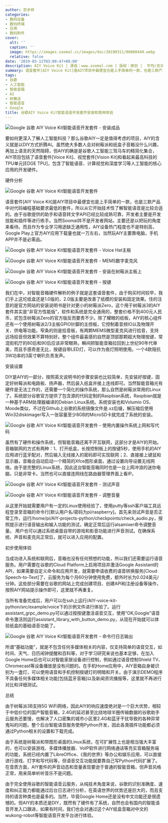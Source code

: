 ```yaml
---
author: 农步祥
categories:
- 数码设备
- 数码终端
- 应用
- 数码附件
cover:
  alt: ''
  caption: ''
  image: https://images.soomal.cc/images/doc/20190311/00080449.webp
  relative: false
date: '2019-03-11T03:00:47+08:00'
description: AIY Voice Kit | 源自：www.soomal.com | 版权：原创 |  平均/总评分：09.75/39
summary: 语音套件[AIY Voice Kit]是AIY项目中最便宜也是上手简单的一款，也是三款产品中对代码编程基础要求最低的套件，所以从它开始技术性了解智能语音是比较合适的。由于谷歌提供的助手和语音转文字API已经比较成熟可靠，开发者主要是开发技能和插件等进行练手。
tags:
- 谷歌
- 人工智能
- 智能音箱
- AI
- 树莓派
- 智能语音
- Google
title: 谷歌AIY Voice Kit智能语音开发套件安装和使用体验
---
```


![Google 谷歌 AIY Voice Kit智能语音开发套件 - 安装成品](https://images.soomal.cc/images/doc/20180812/00076250.webp)



要如何更深入了解人工智能科技？那么谷歌AIY一定是值得考虑的项目，AIY的含义就是以DIY方式折腾AI。虽然绝大多数人会对树莓派和纸盒子音箱没什么兴趣，再加上语言的天然阻碍，但AIY的确是是谷歌人工智能三驾马车的精简化集合，AIY项目包括了语音套件[Voice Kit]、视觉套件[Vision Kit]和看起来最高科技的TPU单元[EDGE TPU]，包含了智能语音、计算视觉和深度学习等人工智能的核心应用的开发硬件。



硬件分析



![Google 谷歌 AIY Voice Kit智能语音开发套件](https://images.soomal.cc/images/doc/20180812/00076241.webp)



语音套件[AIY Voice Kit]是AIY项目中最便宜也是上手简单的一款，也是三款产品中对代码编程基础要求最低的套件，所以从它开始技术性了解智能语音是比较合适的。由于谷歌提供的助手和语音转文字API已经比较成熟可靠，开发者主要是开发技能和插件等进行练手。当然Soomal并不是开发者网站，主要还是以把玩的角度来看待。而且作为专业学习用途缺乏通用性，AIY设备热门程度也不是特别高，Google Play上官方AIY应用下载量也就一万左右，当然玩AIY主要靠电脑，手机APP并不是必需品。



![Google 谷歌 AIY Voice Kit智能语音开发套件 - Voice Hat主板](https://images.soomal.cc/images/doc/20180812/00076246_01.webp)



![Google 谷歌 AIY Voice Kit智能语音开发套件 - MEMS数字麦克风](https://images.soomal.cc/images/doc/20180812/00076248_01.webp)



![Google 谷歌 AIY Voice Kit智能语音开发套件 - 安装在树莓派主板上](https://images.soomal.cc/images/doc/20180812/00076249_01.webp)



![Google 谷歌 AIY Voice Kit智能语音开发套件 - 按键](https://images.soomal.cc/images/doc/20180812/00076245_01.webp)



我们在中，对智能音箱硬件解析的例子就是这套语音套件，由于购买时间较早，我们手上这坨纸盒还是1.0版的，2.0版主要是改善了纸模的安装和固定效果。住的注意的是官方网站的安装说明书是针对更小的树莓派Zero，这个用于树莓派3的AIY套件其实是“非官方性能版”，软件和系统是完全通用的，整套价格不到400元人民币，贰包含树莓派Zero的官方版反而要贵不少。除了耀眼的纸板，AIY的核心组件还有一个使用树莓派2/3主板GPIO针脚的主控板，它控制着音频IO以及物理开关、供电等功能。窄条的则是拾音板，有两颗MEMS微型麦克风进行拾音，支持远场拾音但效果不算特别好。整个组件最喜感的自然是顶部那颗超大物理按键，常混街机厅的80后和90后应该非常眼熟，瞬间把智能音箱拉回到上世纪90年代审美，而且手感奇差无比，按键自带LED灯，可以作为夜灯照明使用。一个4欧阻抗3W功率的3英寸喇叭负责发声。



安装设置



DIY是AIY的一部分，按照英文说明书的步骤安装也比较简单，先安装好按键，固定好树莓派和电路板、扬声器，然后装入纸盒并接上连线即可。当然智能音箱光有硬件是无法工作的，还需要一个简化的操作系统，那么自然是树莓派常用的Linux了。系统部分谷歌官方提供了包含源的代码定制的Raspbian系统，Raspbian就是一种基于ARM处理器编译的Debian Linux系统。系统安装也和Volumio OS、Moode类似，不过在Github上谷歌的系统镜像文件是.xz后缀，解压缩后使用Win32diskimager写入一张容量至少8GB的MicroSD卡就完成了系统的安装。



![Google 谷歌 AIY Voice Kit智能语音开发套件 - 使用内置操作系统上网和写代码](https://images.soomal.cc/images/doc/20190311/00080448.webp)



虽然有了硬件和操作系统，但智能音箱还离不开互联网，这部分才是AIY的开始。音箱联网的方式有两种：1、打开纸盒，长按控制板上的按键5秒，使用手机的AIY应用进行蓝牙配对，然后输入无线接入的密码即可实现联网；2、直接接上键鼠和显示器，音箱会自动启动一个精简的Xfce图形桌面，通过设置向导设置无线网络。由于是完整的Linux系统，因此这台智能音箱同时也是一台上网冲浪的迷你电脑，只是非常卡。当然也可以直接连网线在路由器管理界面上看IP。



![Google 谷歌 AIY Voice Kit智能语音开发套件 - 测试声音](https://images.soomal.cc/images/doc/20190311/00080445_01.webp)



![Google 谷歌 AIY Voice Kit智能语音开发套件 - 调整音量](https://images.soomal.cc/images/doc/20190311/00080446_01.webp)



从这里开始就需要用户有一定的Linux使用经验了，使用putty等ssh客户端工具远程登录至音箱的命令行[默认用户名/密码为pi/raspberry]。首先来测试声音是否正常工作，运行/home/pi/AIY-projects-python/checkpoints/check_audio.py，按照提示进行语音输出和输入功能的测试，确定正常后运行alsamixer命令调整音量。 用户也可以通过系统桌面自带的游戏和影音功能进行声音测试。在确保系统、声音和麦克风正常后，就可以进入应用的配置。



初步使用体验



当成功进入系统和联网后，音箱也没有任何预想的功能，所以我们还需要运行语音服务。用户需要在谷歌的Cloud Platform上启用项目并激活Google Assistant的API，如果需要自定义命令和应用开发，就需要申请收费的语音转换服务[Cloud Speech-to-Text]了，云服务为每个月60分钟使用免费，额外时长为0.024美元/分钟。这些部分需要在谷歌的网站上完成创建项目、创建API和注册设备等操作，按照AIY网站提示操作即可，这里就不再重复。



当所有准备完成后，用户可以在ssh上运行/AIY-voice-kit-python/src/example/voice下的示例文件进行体验了。运行assistant_grpc_demo.py可以通过按按键激活语音交互，使用“OK,Google”语音命令激活则运行assistant_library_with_button_demo.py，从现在开始就可以体验纸盒的基础语音功能了。



![Google 谷歌 AIY Voice Kit智能语音开发套件 - 命令行日志输出](https://images.soomal.cc/images/doc/20190311/00080447.webp)



所谓“基础功能”，就是不包含任何多媒体相关的内容，仅支持简单的语音交互，如时间、天气、日历闹钟提醒和百科等，对于学习研究来说也基本足够，在加入Google Home后也可以对智能家居设备进行控制，例如通过语音控制Shield TV、Chromecast等设备播放是没有问题的。在手机Home应用中，AIY音箱自身被识别为一盏灯，可以使用语音和手机控制按键灯的明暗和开关。由于演示DEMO程序不具备任何多媒体相关功能[包括蓝牙音箱]以及新闻资讯播报等，这里就不再进行对比和详细测试。



总结



由于树莓派3B支持5G WiFi网络，因此AIY的响应速度绝对是一个巨大优势，相较于中低价位的国产智能音箱，2.4G的延迟甚至比绕地球半圈传输数据的谷歌助手云服务还要慢，也解决了人口密集的城市小区里2.4G和蓝牙干扰导致的各种异常鬼叫的问题。整个后台智能语音服务使用Python开发，因此各类插件功能都必须通过Python相关的设置和下载完成。



由于系统是树莓派和带图形桌面的Linux系统，在可扩展性上也是相当强大丰富的，也可以安装游戏、多媒体播放器、VoIP软件进行网络通话等充实音箱服务端的功能，系统已经内置了LibreOffice、《我的世界》等办公和娱乐应用，可以直接进行游戏、打字和写代码等，但语音交互功能就要靠自己写Python代码扩展了。在音质方面，AIY套件的声音动态和音量表现要逊于普通的智能音箱，但声音风格正常，用来简单听听音乐不是问题。



由于完全使用谷歌的智能语音云服务，从纯技术角度来说，谷歌的识别准确度、速度和纠正能力都能通过后台日志进行分析，在英语世界的优势还是巨大的，而且支持的语言种类也是最多的。当然，毕竟Google Home还是没有中文功能还是很遗憾的。但AIY的本质还是DIY，既然有了硬件有了系统，自然也会有国内的智能语音开发入口跟进，如果有时间，我们也会对通过这个AIY纸盒音箱对中文的wukong-robot等智能语音开发平台进行体验。
